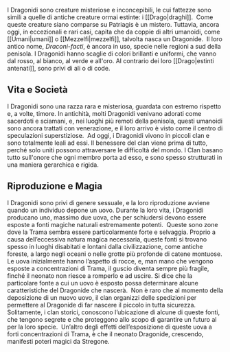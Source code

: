 I Dragonidi sono creature misteriose e inconcepibili, le cui fattezze sono simili a quelle di antiche creature ormai estinte: i [[Drago|draghi]]. 
Come queste creature siano comparse su Patriagis è un mistero. Tuttavia, ancora oggi, in eccezionali e rari casi, capita che da coppie di altri umanoidi, come [[Umani|umani]] o [[Mezzelfi|mezzelfi]], talvolta nasca un Dragonide. 
Il loro antico nome, *Draconi-facti*, è ancora in uso, specie nelle regioni a sud della penisola. I Dragonidi hanno scaglie di colori brillanti e uniformi, che vanno dal rosso, al bianco, al verde e all'oro. Al contrario dei loro [[Drago|estinti antenati]], sono privi di ali o di code.

## Vita e Società

I Dragonidi sono una razza rara e misteriosa, guardata con estremo rispetto e, a volte, timore. In antichità, molti Dragonidi venivano adorati come sacerdoti e sciamani, e, nei luoghi più remoti della penisola, questi umanoidi sono ancora trattati con venerazione, e il loro arrivo è visto come il centro di speculazioni superstiziose. 
Ad oggi, i Dragonidi vivono in piccoli clan e sono totalmente leali ad essi. Il benessere del clan viene prima di tutto, perché solo uniti possono attraversare le difficoltà del mondo. I Clan basano tutto sull'onore che ogni membro porta ad esso, e sono spesso strutturati in una maniera gerarchica e rigida.

## Riproduzione e Magia

I Dragonidi sono privi di genere sessuale, e la loro riproduzione avviene quando un individuo depone un uovo. Durante la loro vita, i Dragonidi producano uno, massimo due uova, che per schiudersi devono essere esposte a fonti magiche naturali estremamente potenti. 
Queste sono zone dove la Trama sembra essere particolarmente forte e selvaggia. Proprio a causa dell’eccessiva natura magica necessaria, queste fonti si trovano spesso in luoghi disabitati e lontani dalla civilizzazione, come antiche foreste, a largo negli oceani o nelle grotte più profonde di catene montuose.  
Le uova inizialmente hanno l’aspetto di rocce, e, man mano che vengono esposte a concentrazioni di Trama, il guscio diventa sempre più fragile, finché il neonato non riesce a romperlo e ad uscire. Si dice che la particolare fonte a cui un uovo è esposto possa determinare alcune caratteristiche del Dragonide che nascerà. 
Non è raro che al momento della deposizione di un nuovo uovo, il clan organizzi delle spedizioni per permettere al Dragonide di far nascere il piccolo in tutta sicurezza. Solitamente, i clan storici, conoscono l’ubicazione di alcune di queste fonti, che tengono segrete e che proteggono allo scopo di garantire un futuro al per la loro specie. 
Un’altro degli effetti dell’esposizione di queste uova a forti concentrazioni di Trama, è che il neonato Dragonide, crescendo, manifesti poteri magici da Stregone.